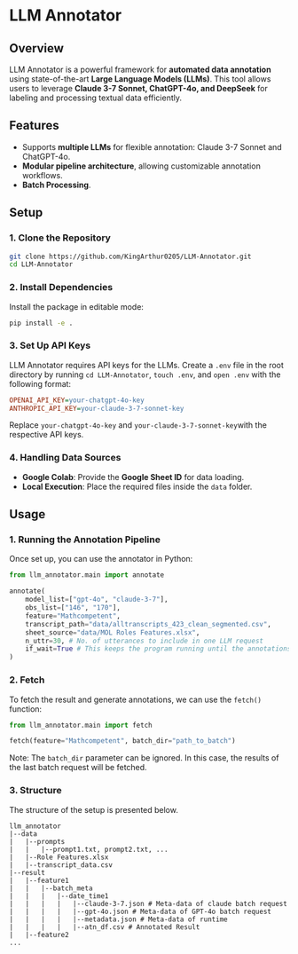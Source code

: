 # LLM Annotator

## Overview
LLM Annotator is a powerful framework for **automated data annotation** using state-of-the-art **Large Language Models (LLMs)**. This tool allows users to leverage **Claude 3-7 Sonnet, ChatGPT-4o, and DeepSeek** for labeling and processing textual data efficiently. 

## Features
- Supports **multiple LLMs** for flexible annotation: Claude 3-7 Sonnet and ChatGPT-4o.
- **Modular pipeline architecture**, allowing customizable annotation workflows.
- **Batch Processing**.

## Setup
### 1. Clone the Repository
```bash
git clone https://github.com/KingArthur0205/LLM-Annotator.git
cd LLM-Annotator
```

### 2. Install Dependencies
Install the package in editable mode:
```bash
pip install -e .
```

### 3. Set Up API Keys
LLM Annotator requires API keys for the LLMs. Create a `.env` file in the root directory by running ```cd LLM-Annotator```, ```touch .env```, and ```open .env``` with the following format:
```ini
OPENAI_API_KEY=your-chatgpt-4o-key
ANTHROPIC_API_KEY=your-claude-3-7-sonnet-key
```
Replace `your-chatgpt-4o-key` and `your-claude-3-7-sonnet-key`with the respective API keys.

### 4. Handling Data Sources
- **Google Colab**: Provide the **Google Sheet ID** for data loading.
- **Local Execution**: Place the required files inside the `data` folder.

## Usage
### 1. Running the Annotation Pipeline
Once set up, you can use the annotator in Python:
```python
from llm_annotator.main import annotate

annotate(
    model_list=["gpt-4o", "claude-3-7"],
    obs_list=["146", "170"],
    feature="Mathcompetent",
    transcript_path="data/alltranscripts_423_clean_segmented.csv",
    sheet_source="data/MOL Roles Features.xlsx",
    n_uttr=30, # No. of utterances to include in one LLM request
    if_wait=True # This keeps the program running until the annotations are generated.
)
```

### 2. Fetch
To fetch the result and generate annotations, we can use the ```fetch()``` function:
```python
from llm_annotator.main import fetch

fetch(feature="Mathcompetent", batch_dir="path_to_batch")
```
Note: The ```batch_dir``` parameter can be ignored. In this case, the results of the last batch request will be fetched.

### 3. Structure
The structure of the setup is presented below.
```
llm_annotator
|--data
|   |--prompts
|   |   |--prompt1.txt, prompt2.txt, ...
|   |--Role Features.xlsx
|   |--transcript_data.csv
|--result
|   |--feature1
|   |   |--batch_meta
|   |   |   |--date_time1
|   |   |   |   |--claude-3-7.json # Meta-data of claude batch request
|   |   |   |   |--gpt-4o.json # Meta-data of GPT-4o batch request
|   |   |   |   |--metadata.json # Meta-data of runtime
|   |   |   |   |--atn_df.csv # Annotated Result
|   |--feature2
...
```
